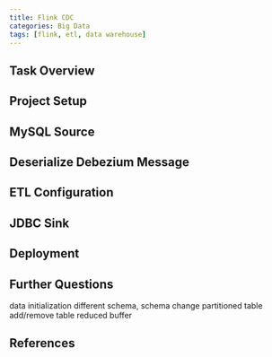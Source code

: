 ```yaml
---
title: Flink CDC
categories: Big Data
tags: [flink, etl, data warehouse]
---
```


## Task Overview

<!-- more -->

## Project Setup

## MySQL Source

## Deserialize Debezium Message

## ETL Configuration

## JDBC Sink

## Deployment

## Further Questions

data initialization
different schema, schema change
partitioned table
add/remove table
reduced buffer

## References
